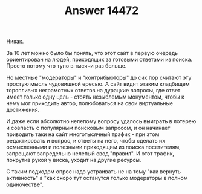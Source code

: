 ﻿---
title: "Answer 14472"
se.owner.user_id: 179379
se.owner.display_name: "Ипатьев"
se.owner.link: "https://ru.meta.stackoverflow.com/users/179379/%d0%98%d0%bf%d0%b0%d1%82%d1%8c%d0%b5%d0%b2"
se.answer_id: 14472
se.question_id: 14406
se.post_type: answer
se.is_accepted: False
---
<p>Никак.</p>
<p>За 10 лет можно было бы понять, что этот сайт в первую очередь ориентирован на людей, приходящих за готовыми ответами из поиска. Просто потому что тупо в тысячи раз больше.</p>
<p>Но местные &quot;модераторы&quot; и &quot;контрибьюторы&quot; до сих пор считают эту простую мысль чудовищной ересью. А сайт видят этаким кладбищем торопливых неграмотных ответов на дурацкие вопросы, где ответ имеет только одну цель - стоять незыблемым монументом, чтобы к нему мог приходить автор, полюбоваться на свои виртуальные достижения.</p>
<p>И даже если абсолютно нелепому вопросу удалось выиграть в лотерею и совпасть с популярным поисковым запросом, и он начинает приводить таки на сайт многотысячный трафик - при этом редактировать и вопрос, и ответы на него, чтобы сделать их осмысленными и полезными приходящим из поиска посетителям, запрещают запредельно нелепый свод &quot;правил&quot;. И этот трафик, покрутив рукой у виска, уходит на другие ресурсы.</p>
<p>С таким подходом опрос надо устраивать не на тему &quot;как вернуть активность&quot; а &quot;как скоро тут останутся только модераторы в полном одиночестве&quot;.</p>
